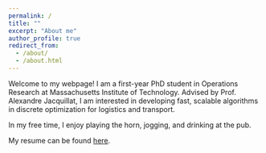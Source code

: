 ```yaml
---
permalink: /
title: ""
excerpt: "About me"
author_profile: true
redirect_from: 
  - /about/
  - /about.html
---
```


Welcome to my webpage! I am a first-year PhD student in Operations Research at Massachusetts Institute of Technology. Advised by Prof. Alexandre Jacquillat, I am interested in developing fast, scalable algorithms in discrete optimization for logistics and transport.

In my free time, I enjoy playing the horn, jogging, and drinking at the pub.

My resume can be found [here]().